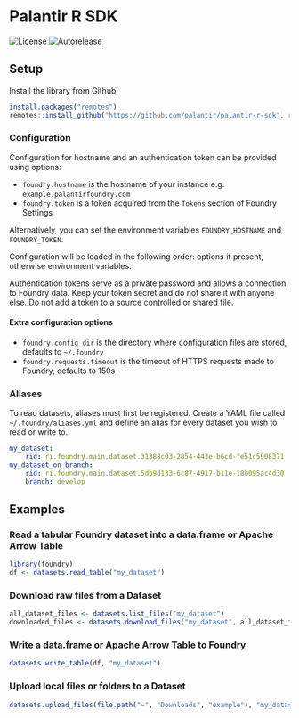 # Palantir R SDK
[![License](https://img.shields.io/badge/License-Apache%202.0-lightgrey.svg)](https://opensource.org/license/Apache-2-0/)
[![Autorelease](https://img.shields.io/badge/Perform%20an-Autorelease-success.svg)](https://autorelease.general.dmz.palantir.tech/palantir/palantir-r-sdk)

## Setup

Install the library from Github:
```R
install.packages("remotes")
remotes::install_github("https://github.com/palantir/palantir-r-sdk", ref = "0.13.0")
```

### Configuration

Configuration for hostname and an authentication token can be provided using options:

* `foundry.hostname` is the hostname of your instance e.g. `example.palantirfoundry.com`
* `foundry.token` is a token acquired from the `Tokens` section of Foundry Settings 

Alternatively, you can set the environment variables `FOUNDRY_HOSTNAME` and `FOUNDRY_TOKEN`.

Configuration will be loaded in the following order: options if present, otherwise environment variables.
 
Authentication tokens serve as a private password and allows a connection to Foundry data. Keep your token secret and do not share it with anyone else. Do not add a token to a source controlled or shared file.

#### Extra configuration options

* `foundry.config_dir` is the directory where configuration files are stored, defaults to `~/.foundry`
* `foundry.requests.timeout` is the timeout of HTTPS requests made to Foundry, defaults to 150s

### Aliases

To read datasets, aliases must first be registered. Create a YAML file called `~/.foundry/aliases.yml` and define an alias for every dataset you wish to read or write to.

```yaml
my_dataset:
    rid: ri.foundry.main.dataset.31388c03-2854-443e-b6cd-fe51c5908371
my_dataset_on_branch:
    rid: ri.foundry.main.dataset.5db9d133-6c87-4917-b11e-18b095ac4d30
    branch: develop
```

## Examples

### Read a tabular Foundry dataset into a data.frame or Apache Arrow Table

```R
library(foundry)
df <- datasets.read_table("my_dataset")
```

### Download raw files from a Dataset

```R
all_dataset_files <- datasets.list_files("my_dataset")
downloaded_files <- datasets.download_files("my_dataset", all_dataset_files)
```

### Write a data.frame or Apache Arrow Table to Foundry

```R
datasets.write_table(df, "my_dataset")
```

### Upload local files or folders to a Dataset

```R
datasets.upload_files(file.path("~", "Downloads", "example"), "my_dataset")
```

